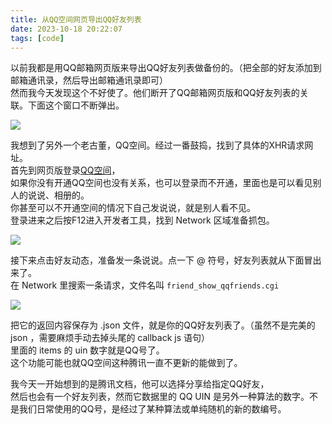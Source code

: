 ```yaml
---
title: 从QQ空间网页导出QQ好友列表
date: 2023-10-18 20:22:07
tags: [code]
---
```

以前我都是用QQ邮箱网页版来导出QQ好友列表做备份的。（把全部的好友添加到邮箱通讯录，然后导出邮箱通讯录即可）   
然而我今天发现这个不好使了。他们断开了QQ邮箱网页版和QQ好友列表的关联。下面这个窗口不断弹出。  

![](/image/qqexport1.webp)  

我想到了另外一个老古董，QQ空间。经过一番鼓捣，找到了具体的XHR请求网址。  
首先到网页版登录[QQ空间](https://i.qq.com/)，  
如果你没有开通QQ空间也没有关系，也可以登录而不开通，里面也是可以看见别人的说说、相册的。  
你甚至可以不开通空间的情况下自己发说说，就是别人看不见。  
登录进来之后按F12进入开发者工具，找到 Network 区域准备抓包。  

![](/image/qqexport2.webp)   

接下来点击好友动态，准备发一条说说。点一下 @ 符号，好友列表就从下面冒出来了。  
在 Network 里搜索一条请求，文件名叫 `friend_show_qqfriends.cgi`    

![](/image/qqexport3.webp)   

把它的返回内容保存为 .json 文件，就是你的QQ好友列表了。（虽然不是完美的 json ，需要麻烦手动去掉头尾的 callback js 语句）  
里面的 items 的 uin 数字就是QQ号了。  
这个功能可能也就QQ空间这种腾讯一直不更新的能做到了。   

我今天一开始想到的是腾讯文档，他可以选择分享给指定QQ好友，  
然后也会有一个好友列表，然而它数据里的 QQ UIN 是另外一种算法的数字。不是我们日常使用的QQ号，是经过了某种算法或单纯随机的新的数编号。   

